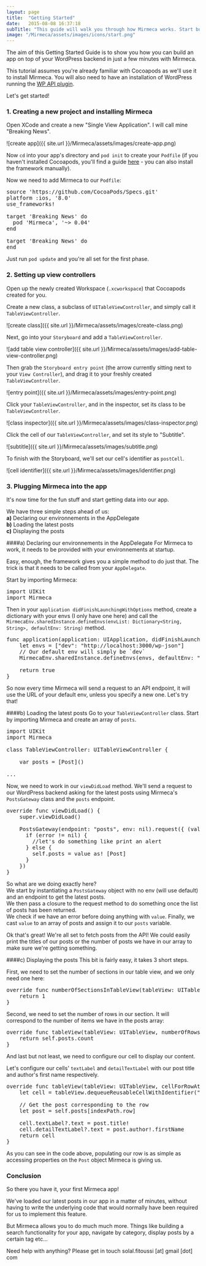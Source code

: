 ```yaml
---
layout: page
title:  "Getting Started"
date:   2015-08-08 16:37:18
subTitle: "This guide will walk you through how Mirmeca works. Start building now!"
image: "/Mirmeca/assets/images/icons/start.png"
---
```


The aim of this Getting Started Guide is to show you how you can build an app on top of your WordPress backend in just a few minutes with Mirmeca.

This tutorial assumes you're already familiar with Cocoapods as we'll use it to install Mirmeca. You will also need to have an installation of WordPress running the [WP API plugin](https://wordpress.org/plugins/json-rest-api/).

Let's get started!


### 1. Creating a new project and installing Mirmeca

Open XCode and create a new "Single View Application". I will call mine "Breaking News".


![create app]({{ site.url }}/Mirmeca/assets/images/create-app.png)


Now `cd` into your app's directory and `pod init` to create your `Podfile` (if you haven't installed Cocoapods, you'll find a guide [here](http://guides.cocoapods.org/using/getting-started.html) - you can also install the framework manually).

Now we need to add Mirmeca to our `Podfile`:

<pre class="prettyprint">
source 'https://github.com/CocoaPods/Specs.git'
platform :ios, '8.0'
use_frameworks!

target 'Breaking News' do
  pod 'Mirmeca', '~> 0.04'
end

target 'Breaking News' do
end
</pre>

Just run `pod update` and you're all set for the first phase.


### 2. Setting up view controllers

Open up the newly created Workspace (`.xcworkspace`) that Cocoapods created for you.

Create a new class, a subclass of `UITableViewController`, and simply call it `TableViewController`.


![create class]({{ site.url }}/Mirmeca/assets/images/create-class.png)


Next, go into your `Storyboard` and add a `TableViewController`.


![add table view controller]({{ site.url }}/Mirmeca/assets/images/add-table-view-controller.png)


Then grab the `Storyboard entry point` (the arrow currently sitting next to your `View Controller`), and drag it to your freshly created `TableViewController`.


![entry point]({{ site.url }}/Mirmeca/assets/images/entry-point.png)


Click your `TableViewController`, and in the inspector, set its class to be `TableViewController`.


![class inspector]({{ site.url }}/Mirmeca/assets/images/class-inspector.png)


Click the cell of our `TableViewController`, and set its style to "Subtitle".


![subtitle]({{ site.url }}/Mirmeca/assets/images/subtitle.png)


To finish with the Storyboard, we'll set our cell's identifier as `postCell`.


![cell identifier]({{ site.url }}/Mirmeca/assets/images/identifier.png)


### 3. Plugging Mirmeca into the app
It's now time for the fun stuff and start getting data into our app.

We have three simple steps ahead of us:<br>
  **a)** Declaring our environnements in the AppDelegate<br>
  **b)** Loading the latest posts<br>
  **c)** Displaying the posts<br>

####a) Declaring our environnements in the AppDelegate
For Mirmeca to work, it needs to be provided with your environnements at startup.

Easy, enough, the framework gives you a simple method to do just that. The trick is that it needs to be called from your `AppDelegate`.

Start by importing Mirmeca:

<pre class="prettyprint">
import UIKit
import Mirmeca
</pre>

Then in your `application didFinishLaunchingWithOptions` method, create a dictionary with your envs (I only have one here) and call the `MirmecaEnv.sharedInstance.defineEnvs(envList: Dictionary<String, String>, defaultEnv: String)` method.

<pre class="prettyprint">
func application(application: UIApplication, didFinishLaunchingWithOptions launchOptions: [NSObject: AnyObject]?) -> Bool {
    let envs = ["dev": "http://localhost:3000/wp-json"]
    // Our default env will simply be `dev`
    MirmecaEnv.sharedInstance.defineEnvs(envs, defaultEnv: "dev")

    return true
}
</pre>

So now every time Mirmeca will send a request to an API endpoint, it will use the URL of your default env, unless you specify a new one.
Let's try that!

####b) Loading the latest posts
Go to your `TableViewController` class. Start by importing Mirmeca and create an array of `posts`.

<pre class="prettyprint">
import UIKit
import Mirmeca

class TableViewController: UITableViewController {
    
    var posts = [Post]()
    
...
</pre>

Now, we need to work in our `viewDidLoad` method. We'll send a request to our WordPress backend asking for the latest posts using Mirmeca's `PostsGateway` class and the `posts` endpoint.

<pre class="prettyprint">
override func viewDidLoad() {
    super.viewDidLoad()
   
    PostsGateway(endpoint: "posts", env: nil).request({ (value: AnyObject?, error: NSError?) -> Void in
      if (error != nil) {
        //let's do something like print an alert
      } else {
        self.posts = value as! [Post]
      }
    })
}
</pre>

So what are we doing exactly here?<br>
We start by instantiating a `PostsGateway` object with no env (will use default) and an endpoint to get the latest posts.<br>
We then pass a closure to the request method to do something once the list of posts has been returned.<br>
We check if we have an error before doing anything with `value`.
Finally, we cast `value` to an array of posts and assign it to our `posts` variable.

Ok that's great! We're all set to fetch posts from the API! We could easily print the titles of our posts or the number of posts we have in our array to make sure we're getting something.

####c) Displaying the posts
This bit is fairly easy, it takes 3 short steps.

First, we need to set the number of sections in our table view, and we only need one here:

<pre class="prettyprint">
override func numberOfSectionsInTableView(tableView: UITableView) -> Int {
    return 1
}
</pre>

Second, we need to set the number of rows in our section. It will correspond to the number of items we have in the posts array:

<pre class="prettyprint">
override func tableView(tableView: UITableView, numberOfRowsInSection section: Int) -> Int {
    return self.posts.count
}
</pre>

And last but not least, we need to configure our cell to display our content.

Let's configure our cells' `textLabel` and `detailTextLabel` with our post title and author's first name respectively.

<pre class="prettyprint">
override func tableView(tableView: UITableView, cellForRowAtIndexPath indexPath: NSIndexPath) -> UITableViewCell {
    let cell = tableView.dequeueReusableCellWithIdentifier("postCell", forIndexPath: indexPath) as! UITableViewCell
    
    // Get the post corresponding to the row
    let post = self.posts[indexPath.row]
    
    cell.textLabel?.text = post.title!
    cell.detailTextLabel?.text = post.author!.firstName
    return cell
}
</pre>

As you can see in the code above, populating our row is as simple as accessing properties on the `Post` object Mirmeca is giving us.


### Conclusion
So there you have it, your first Mirmeca app!

We've loaded our latest posts in our app in a matter of minutes, without having to write the underlying code that would normally have been required for us to implement this feature.

But Mirmeca allows you to do much much more. Things like building a search functionality for your app, navigate by category, display posts by a certain tag etc...

Need help with anything? Please get in touch solal.fitoussi [at] gmail [dot] com


